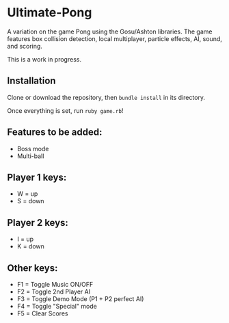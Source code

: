 Ultimate-Pong
=============

A variation on the game Pong using the Gosu/Ashton libraries. The game features box collision detection, local multiplayer, particle effects, AI, sound, and scoring.

This is a work in progress.

Installation
------------
Clone or download the repository, then ```bundle install``` in its directory.

Once everything is set, run ```ruby game.rb```!

Features to be added:
---------------------
* Boss mode
* Multi-ball

Player 1 keys:
--------------
* W = up
* S = down

Player 2 keys:
--------------
* I = up
* K = down

Other keys:
----------
* F1 = Toggle Music ON/OFF
* F2 = Toggle 2nd Player AI
* F3 = Toggle Demo Mode (P1 + P2 perfect AI)
* F4 = Toggle "Special" mode
* F5 = Clear Scores
